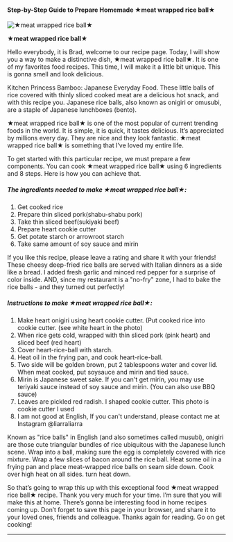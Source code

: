             

#### Step-by-Step Guide to Prepare Homemade ★meat wrapped rice ball★

![★meat wrapped rice ball★](https://img-global.cpcdn.com/recipes/92a1193bfc8ad87f/751x532cq70/%e2%98%85meat-wrapped-rice-ball%e2%98%85-recipe-main-photo.jpg)

**★meat wrapped rice ball★**

Hello everybody, it is Brad, welcome to our recipe page. Today, I will show you a way to make a distinctive dish, ★meat wrapped rice ball★. It is one of my favorites food recipes. This time, I will make it a little bit unique. This is gonna smell and look delicious.

Kitchen Princess Bamboo: Japanese Everyday Food. These little balls of rice covered with thinly sliced cooked meat are a delicious hot snack, and with this recipe you. Japanese rice balls, also known as onigiri or omusubi, are a staple of Japanese lunchboxes (bento).

★meat wrapped rice ball★ is one of the most popular of current trending foods in the world. It is simple, it is quick, it tastes delicious. It’s appreciated by millions every day. They are nice and they look fantastic. ★meat wrapped rice ball★ is something that I’ve loved my entire life.

To get started with this particular recipe, we must prepare a few components. You can cook ★meat wrapped rice ball★ using 6 ingredients and 8 steps. Here is how you can achieve that.

##### The ingredients needed to make ★meat wrapped rice ball★:

1.  Get cooked rice
2.  Prepare thin sliced pork(shabu-shabu pork)
3.  Take thin sliced beef(sukiyaki beef)
4.  Prepare heart cookie cutter
5.  Get potate starch or arrowroot starch
6.  Take same amount of soy sauce and mirin

If you like this recipe, please leave a rating and share it with your friends! These cheesy deep-fried rice balls are served with Italian dinners as a side like a bread. I added fresh garlic and minced red pepper for a surprise of color inside. AND, since my restaurant is a "no-fry" zone, I had to bake the rice balls - and they turned out perfectly!

##### Instructions to make ★meat wrapped rice ball★:

1.  Make heart onigiri using heart cookie cutter. (Put cooked rice into cookie cutter. (see white heart in the photo)
2.  When rice gets cold, wrapped with thin sliced pork (pink heart) and sliced beef (red heart)
3.  Cover heart-rice-ball with starch.
4.  Heat oil in the frying pan, and cook heart-rice-ball.
5.  Two side will be golden brown, put 2 tablespoons water and cover lid. When meat cooked, put soysauce and mirin and tied sauce.
6.  Mirin is Japanese sweet sake. If you can't get mirin, you may use teriyaki sauce instead of soy sauce and mirin. (You can also use BBQ sauce)
7.  Leaves are pickled red radish. I shaped cookie cutter. This photo is cookie cutter I used
8.  I am not good at English, If you can't understand, please contact me at Instagram @liarraliarra

Known as "rice balls" in English (and also sometimes called musubi), onigiri are those cute triangular bundles of rice ubiquitous with the Japanese lunch scene. Wrap into a ball, making sure the egg is completely covered with rice mixture. Wrap a few slices of bacon around the rice ball. Heat some oil in a frying pan and place meat-wrapped rice balls on seam side down. Cook over high heat on all sides. turn heat down.

So that’s going to wrap this up with this exceptional food ★meat wrapped rice ball★ recipe. Thank you very much for your time. I’m sure that you will make this at home. There’s gonna be interesting food in home recipes coming up. Don’t forget to save this page in your browser, and share it to your loved ones, friends and colleague. Thanks again for reading. Go on get cooking!

* * *